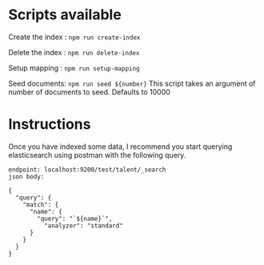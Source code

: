 # Scripts available

Create the index : `npm run create-index`

Delete the index : `npm run delete-index`

Setup mapping : `npm run setup-mapping`

Seed documents: `npm run seed ${number}`
This script takes an argument of number of documents to seed. Defaults to 10000

# Instructions

Once you have indexed some data, I recommend you start querying elasticsearch using postman with the following query.

```
endpoint: localhost:9200/test/talent/_search
json body:

{
  "query": {
    "match": {
      "name": {
        "query": "`${name}`",
          "analyzer": "standard"
      }
    }
  }
}
```
